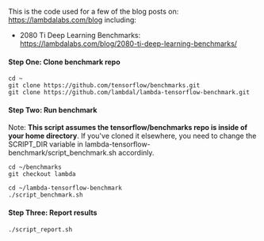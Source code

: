 
This is the code used for a few of the blog posts on: https://lambdalabs.com/blog including:

- 2080 Ti Deep Learning Benchmarks: https://lambdalabs.com/blog/2080-ti-deep-learning-benchmarks/

<!-- #### Step One: Download mini imagenet data (1.5 GB)


```
(mkdir ~/data;
curl https://s3-us-west-2.amazonaws.com/lambdalabs-files/imagenet_mini.tar.gz | tar xvz -C ~/data)
``` -->

#### Step One: Clone benchmark repo


```
cd ~
git clone https://github.com/tensorflow/benchmarks.git
git clone https://github.com/lambdal/lambda-tensorflow-benchmark.git
```

#### Step Two: Run benchmark


Note: __This script assumes the tensorflow/benchmarks repo is inside of your home directory__. If you've cloned it elsewhere, you need to change the SCRIPT_DIR variable in lambda-tensorflow-benchmark/script_benchmark.sh accordinly.

```
cd ~/benchmarks
git checkout lambda

cd ~/lambda-tensorflow-benchmark
./script_benchmark.sh
```

#### Step Three: Report results


```
./script_report.sh
```
